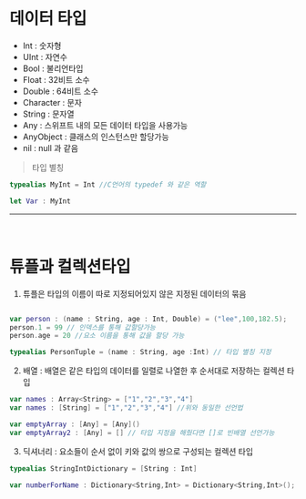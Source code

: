 # 데이터 타입

- Int : 숫자형
- UInt : 자연수
- Bool : 불리언타입
- Float : 32비트 소수
- Double : 64비트 소수
- Character : 문자
- String : 문자열
- Any : 스위프트 내의 모든 데이터 타입을 사용가능
- AnyObject : 클래스의 인스턴스만 할당가능
- nil : null 과 같음

> 타입 별칭

```swift
typealias MyInt = Int //C언어의 typedef 와 같은 역할

let Var : MyInt 

```

---

<br>

# 튜플과 컬렉션타입

1. 튜플은 타입의 이름이 따로 지정되어있지 않은 지정된 데이터의 묶음

```swift

var person : (name : String, age : Int, Double) = ("lee",100,182.5);
person.1 = 99 // 인덱스를 통해 값할당가능
person.age = 20 //요소 이름을 통해 값을 할당 가능

typealias PersonTuple = (name : String, age :Int) // 타입 별칭 지정

```

2. 배열 : 배열은 같은 타입의 데이터를 일렬로 나열한 후 순서대로 저장하는 컬렉션 타입

```swift
var names : Array<String> = ["1","2","3","4"]
var names : [String] = ["1","2","3","4"] //위와 동일한 선언법

var emptyArray : [Any] = [Any]()
var emptyArray2 : [Any] = [] // 타입 지정을 해줬다면 []로 빈배열 선언가능

```

3. 딕셔너리 : 요소들이 순서 없이 키와 값의 쌍으로 구성되는 컬렉션 타입

```swift
typealias StringIntDictionary = [String : Int]

var numberForName : Dictionary<String,Int> = Dictionary<String,Int>();

```



